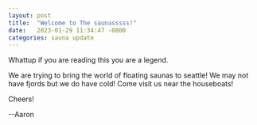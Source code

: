 ```yaml
---
layout: post
title:  "Welcome to The saunasssss!"
date:   2023-01-29 11:34:47 -0800
categories: sauna update
---
```

Whattup if you are reading this you are a legend. 

We are trying to bring the world of floating saunas to seattle! We may not have fjords but we do have cold!
Come visit us near the houseboats!


Cheers! 

--Aaron
